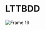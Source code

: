# LTTBDD

![Frame 16](https://github.com/user-attachments/assets/b3df1183-d651-4aea-acab-df54a1d08056)
